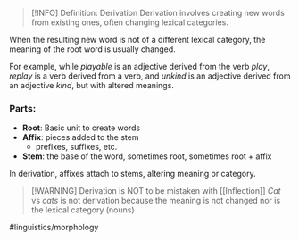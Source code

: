 > [!INFO] Definition: Derivation
> Derivation involves creating new words from existing ones, often changing lexical categories.

When the resulting new word is not of a different lexical category, the meaning of the root word is usually changed.

For example, while *playable* is an adjective derived from the verb *play*, *replay* is a verb derived from a verb, and *unkind* is an adjective derived from an adjective *kind*, but with altered meanings.
### Parts:
- **Root**: Basic unit to create words
- **Affix**: pieces added to the stem
	- prefixes, suffixes, etc.
- **Stem**: the base of the word, sometimes root, sometimes root + affix

In derivation, affixes attach to stems, altering meaning or category.


> [!WARNING] Derivation is NOT to be mistaken with [[Inflection]]
> *Cat* vs *cats* is not derivation because the meaning is not changed nor is the lexical category (nouns)




#linguistics/morphology 
